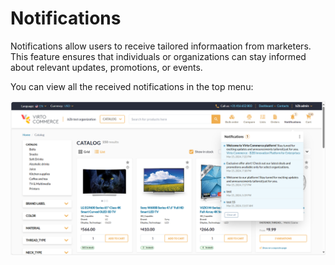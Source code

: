 # Notifications

Notifications allow users to receive tailored informaation from marketers. This feature ensures that individuals or organizations can stay informed about relevant updates, promotions, or events.

You can view all the received notifications in the top menu:

![Notifications](../media/notifications.png)

